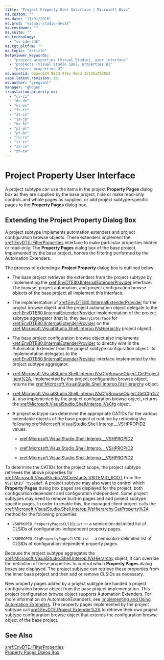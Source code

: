 ```yaml
---
title: "Project Property User Interface | Microsoft Docs"
ms.custom: ""
ms.date: "11/01/2016"
ms.prod: "visual-studio-dev14"
ms.reviewer: ""
ms.suite: ""
ms.technology: 
  - "vs-ide-sdk"
ms.tgt_pltfrm: ""
ms.topic: "article"
helpviewer_keywords: 
  - "project properties [Visual Studio], user interface"
  - "projects [Visual Studio SDK], properties UI"
  - "project properties UI"
ms.assetid: b6aec634-8533-476c-9ebd-36536a2288e2
caps.latest.revision: 16
ms.author: "gregvanl"
manager: "ghogen"
translation.priority.mt: 
  - "cs-cz"
  - "de-de"
  - "es-es"
  - "fr-fr"
  - "it-it"
  - "ja-jp"
  - "ko-kr"
  - "pl-pl"
  - "pt-br"
  - "ru-ru"
  - "tr-tr"
  - "zh-cn"
  - "zh-tw"
---
```

# Project Property User Interface
A project subtype can use the items in the project **Property Pages** dialog box as they are supplied by the base project, hide or make read-only controls and whole pages as supplied, or add project subtype-specific pages to the **Property Pages** dialog box.  
  
## Extending the Project Property Dialog Box  
 A project subtype implements automation extenders and project configuration browse objects. These extenders implement the <xref:EnvDTE.IFilterProperties> interface to make particular properties hidden or read-only. The **Property Pages** dialog box of the base project, implemented by the base project, honors the filtering performed by the Automation Extenders.  
  
 The process of extending a **Project Property** dialog box is outlined below:  
  
-   The base project retrieves the extenders from the project subtype by implementing the <xref:EnvDTE80.IInternalExtenderProvider> interface. The browse, project automation, and project configuration browse objects of the base project all implement this interface.  
  
-   The implementation of <xref:EnvDTE80.IInternalExtenderProvider> for the project browse object and the project automation object delegate to the <xref:EnvDTE80.IInternalExtenderProvider> implementation of the project subtype aggregator (that is, they `QueryInterface` for <xref:EnvDTE80.IInternalExtenderProvider> on the <xref:Microsoft.VisualStudio.Shell.Interop.IVsHierarchy> project object).  
  
-   The base project configuration browse object also implements <xref:EnvDTE80.IInternalExtenderProvider> to directly wire in the Automation Extender from the project subtype configuration object. Its implementation delegates to the <xref:EnvDTE80.IInternalExtenderProvider> interface implemented by the project subtype aggregator.  
  
-   <xref:Microsoft.VisualStudio.Shell.Interop.IVsCfgBrowseObject.GetProjectItem%2A>, implemented by the project configuration browse object, returns the <xref:Microsoft.VisualStudio.Shell.Interop.IVsHierarchy> object.  
  
-   <xref:Microsoft.VisualStudio.Shell.Interop.IVsCfgBrowseObject.GetCfg%2A>, also implemented by the project configuration browse object, returns the <xref:Microsoft.VisualStudio.Shell.Interop.IVsCfg> object.  
  
-   A project subtype can determine the appropriate CATIDs for the various extendable objects of the base project at runtime by retrieving the following <xref:Microsoft.VisualStudio.Shell.Interop.__VSHPROPID2> values:  
  
    -   <xref:Microsoft.VisualStudio.Shell.Interop.__VSHPROPID2>  
  
    -   <xref:Microsoft.VisualStudio.Shell.Interop.__VSHPROPID2>  
  
    -   <xref:Microsoft.VisualStudio.Shell.Interop.__VSHPROPID2>  
  
 To determine the CATIDs for the project scope, the project subtype retrieves the above properties for <xref:Microsoft.VisualStudio.VSConstants.VSITEMID_ROOT> from the `VSITEMID``typedef`. A project subtype may also want to control which **Property Pages** dialog box pages are displayed for the project, both configuration dependent and configuration independent. Some project subtypes may need to remove built-in pages and add project subtype specific pages. In order to enable this, the managed client project calls the <xref:Microsoft.VisualStudio.Shell.Interop.IVsHierarchy.GetProperty%2A> method for the following properties:  
  
-   `VSHPROPID_PropertyPagesCLSIDList` — a semicolon-delimited list of CLSIDs of configuration-independent property pages.  
  
-   `VSHPROPID_CfgPropertyPagesCLSIDList —` a semicolon-delimited list of CLSIDs of configuration-dependent property pages.  
  
 Because the project subtype aggregates the <xref:Microsoft.VisualStudio.Shell.Interop.IVsHierarchy> object, it can override the definition of these properties to control which **Property Pages** dialog boxes are displayed. The project subtype can retrieve these properties from the inner base project and then add or remove CLSIDs as necessary.  
  
 New property pages added by a project subtype are handed a project configuration browse object from the base project implementation. This project configuration browse object supports Automation Extenders. For more information on AutomationExtenders, see [Implementing and Using Automation Extenders](../Topic/Implementing%20and%20Using%20Automation%20Extenders.md). The property pages implemented by the project subtype call <xref:EnvDTE.Project.Extender%2A> to retrieve their own project subtype configuration browse object that extends the configuration browse object of the base project.  
  
## See Also  
 <xref:EnvDTE.IFilterProperties>   
 [Property Pages Dialog Box](http://msdn.microsoft.com/en-us/4a3d34ac-ed03-45e8-ae60-a0e1aad300e4)